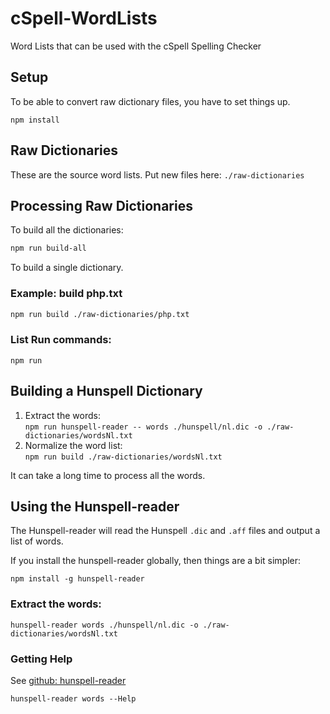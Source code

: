 # cSpell-WordLists
Word Lists that can be used with the cSpell Spelling Checker

## Setup
To be able to convert raw dictionary files, you have to set things up.

```
npm install
```

## Raw Dictionaries

These are the source word lists.  Put new files here: `./raw-dictionaries`

## Processing Raw Dictionaries

To build all the dictionaries:

```sh
npm run build-all
```

To build a single dictionary.

### Example: build php.txt
```sh
npm run build ./raw-dictionaries/php.txt
```

### List Run commands:
```
npm run
```

## Building a Hunspell Dictionary

1. Extract the words: <br/>
   ```npm run hunspell-reader -- words ./hunspell/nl.dic -o ./raw-dictionaries/wordsNl.txt```
2. Normalize the word list: <br />
   ```npm run build ./raw-dictionaries/wordsNl.txt```

It can take a long time to process all the words.

## Using the Hunspell-reader

The Hunspell-reader will read the Hunspell `.dic` and `.aff` files and output a list of words.

If you install the hunspell-reader globally, then things are a bit simpler:

```
npm install -g hunspell-reader
```

### Extract the words:
```
hunspell-reader words ./hunspell/nl.dic -o ./raw-dictionaries/wordsNl.txt
```

### Getting Help
See [github: hunspell-reader](https://github.com/Jason3S/hunspell-reader)

```
hunspell-reader words --Help
```


